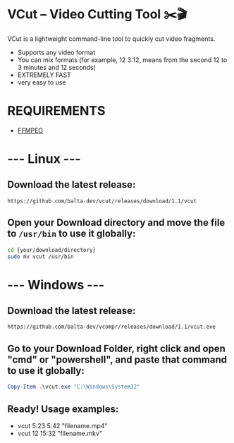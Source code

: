 # VCut – Video Cutting Tool ✂️🎬

VCut is a lightweight command-line tool to quickly cut video fragments.
* Supports any video format
* You can mix formats (for example, 12 3:12, means from the second 12 to 3 minutes and 12 seconds)
* EXTREMELY FAST
* very easy to use

# REQUIREMENTS
* [FFMPEG](https://ffmpeg.org/download.html)

# --- Linux ---

## Download the latest release:
``` https://github.com/balta-dev/vcut/releases/download/1.1/vcut ```

## Open your Download directory and move the file to ```/usr/bin``` to use it globally:
```bash
cd {your/download/directory}
sudo mv vcut /usr/bin 
```

# --- Windows ---

## Download the latest release:
``` https://github.com/balta-dev/vcompr/releases/download/1.1/vcut.exe ```

## Go to your Download Folder, right click and open "cmd" or "powershell", and paste that command to use it globally:
```powershell
Copy-Item .\vcut.exe "C:\Windows\System32"
```

## Ready! Usage examples:
* vcut 5:23 5:42 "filename.mp4"
* vcut 12 15:32 "filename.mkv"

